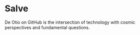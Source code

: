 # Salve

De Otio on GitHub is the intersection of technology with
cosmic perspectives and fundamental questions.
